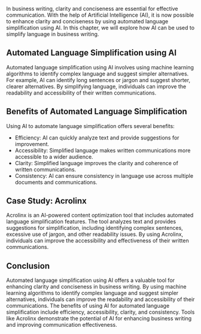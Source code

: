 
In business writing, clarity and conciseness are essential for effective communication. With the help of Artificial Intelligence (AI), it is now possible to enhance clarity and conciseness by using automated language simplification using AI. In this chapter, we will explore how AI can be used to simplify language in business writing.

Automated Language Simplification using AI
------------------------------------------

Automated language simplification using AI involves using machine learning algorithms to identify complex language and suggest simpler alternatives. For example, AI can identify long sentences or jargon and suggest shorter, clearer alternatives. By simplifying language, individuals can improve the readability and accessibility of their written communications.

Benefits of Automated Language Simplification
---------------------------------------------

Using AI to automate language simplification offers several benefits:

* Efficiency: AI can quickly analyze text and provide suggestions for improvement.
* Accessibility: Simplified language makes written communications more accessible to a wider audience.
* Clarity: Simplified language improves the clarity and coherence of written communications.
* Consistency: AI can ensure consistency in language use across multiple documents and communications.

Case Study: Acrolinx
--------------------

Acrolinx is an AI-powered content optimization tool that includes automated language simplification features. The tool analyzes text and provides suggestions for simplification, including identifying complex sentences, excessive use of jargon, and other readability issues. By using Acrolinx, individuals can improve the accessibility and effectiveness of their written communications.

Conclusion
----------

Automated language simplification using AI offers a valuable tool for enhancing clarity and conciseness in business writing. By using machine learning algorithms to identify complex language and suggest simpler alternatives, individuals can improve the readability and accessibility of their communications. The benefits of using AI for automated language simplification include efficiency, accessibility, clarity, and consistency. Tools like Acrolinx demonstrate the potential of AI for enhancing business writing and improving communication effectiveness.
